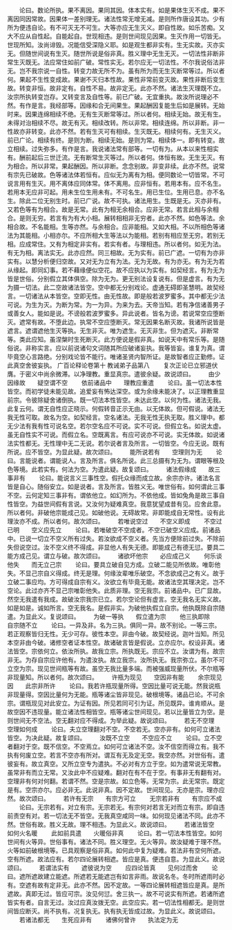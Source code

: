 <!-- { "loadSidebar": true } -->
　　论曰。数论所执。果不离因。果同其因。体本实有。如是果体生灭不成。果不离因同因常故。因果体一差别理无。诸法性常无增无减。是则所作唐设其功。少有所为便违自论。有不可灭无不可生。大等亦应无生灭义。即自性故。如乐苦痴。又大不应从自性起。自能起自。世现相违。是则世间现见因果。生灭作用一切皆无。世现所知。汝尚诽毁。况能信受深隐义耶。如是观生都非实有。生无实故。灭亦实无。但随世间说有生灭。随世所说是俗非真。胜义理中无生无灭。一切法性非断非常生灭既无。法应常住如前广破。常性实无。若尔应无一切法性。不尔我说俗法非无。岂不我宗说一自性。转变力故无所不为。虽有所为而无生灭断常等过。所以者何。果起不生性变成故。果谢不灭归本性故。果性非常前变灭故。果性非断后变生故。转变非恒。故非定有。自性不易。故非定无。此亦不然。诸法生灭理既不立。汝宗所执转变岂存。又转变言及自性等。前已广破。无宜重执。故汝所说理必不然。有作是言。我经部等。因缘和合无间果生。果起酬因复能生后如是展转。无始时来。因果连绵相续不绝。无有生灭断常等过。所以者何。相续无始。故无有生。未得对治相续不尽。故无有灭。相续改转。所以非常。相续连绵。所以非断。非一性故亦非转变。此亦不然。若有生灭可有相续。生灭既无。相续何有。无生灭义。前已广论。相续有终。是则为断。相续无始。是则为常。相续体一。即有转变。故立相续。过失弥多。有作是言。我说诸法常有部等。一切有为。从本以来性相实有。酬前起后三世迁流。无有断常生灭等过。所以者何。体恒有故。无生无灭。有为相合。所以非常。果起酬因。所以非断。念念别故。非变非续。此亦不然。说常有宗先已破故。色等诸法体若恒有。应似无为离有为相。便同数论一切皆常。不可说言用有生灭。用不离体应同体常。体不离用。应非恒有。若用本有。应不名生。若用本无应非可起。用未生位生用未有。不可名生。用已生位。生用已息。亦不名生。除此二位无别生时。前已广说。故不可执。诸法用生。生既是无。灭亦非有。又若色等有为相合。故是无常。此有为相无余相合。应非无常。若言此相与余相合。是则无穷。若言有为有大小相。展转相相非无穷者。此亦不然。如色等法。余相合故。不名能相。生等亦然。与余相合。应非能相。又如大相。不以所相色等诸法为其能相。小相亦尔。不应所相大生等法以为能相。若别有相应至无穷。若别无相。应成常住。又有为相定非实有。若实有者。与理相违。所以者何。如无为法。有无为相。离法实无。此亦应然。同三相故。无为实有。前已广遮。一切有为亦非实有。以慧分析便归空故。又对无为立有为法。无为无故。有为亦无。有为无为若从缘起。即同幻事。若不藉缘便似空花。故不应执以为实有。如契经言。有为无为皆是世俗。分别假立其体俱空。除为无为。更无别法设复说有。但是虚言。有为无为摄一切法。此二空故诸法皆空。空中都无分别戏论。虚通无碍即圣慧明。故契经言。一切诸法从本皆空。空即无性。由无性故。即是般若波罗蜜多。其中都无少法可说。为生为灭。为断为常。为一为异。为来为去。天帝当知。若有净信诸善男子或善女人。能如是说。不谤般若波罗蜜多。异此说者。皆名为谤。若说常空应堕断灭。遮常有故。不堕此边。执常不空应堕断灭。常无因果名断灭故。我诸所说皆是遮言。遮谓遮他生灭等执。无生非灭。唯为遮生。无灭非生。但为遮灭。非断常等。类此应知。虽涅槃时生死断灭。此方便说是假非真。如说天中有常乐等。是随俗说。非称实言。应以前说诸句文词随其所应破诸妄执。我等皆妄。谁复为真。谓毕竟空心言路绝。分别戏论皆不能行。唯诸圣贤内智所证。是故智者应正勤修。证此真空舍彼妄执。
广百论释论卷第十
教诫弟子品第八
　　复次正论已立邪道伏膺。于密义中尚余微滞。以净理教。重显真宗。遣彼余疑。故说颂曰。
　　由少因缘故　　疑空谓不空
　　依前诸品中　　理教应重遣
　　论曰。虽一切法本性皆空。而初学徒未能见故。追爱妄有怖达深空。或为余缘未能决了。以正理教重显前宗。令彼除疑舍诸倒执。既一切法本性皆空。未达此空。以何为性。诸法无我。此复云何。谓无自性应正晓示。何假转音正示无由。以无体故。但可假说。诸法无我无性可取。故名为空。如契经言。空名诸法。无我无性无执无取。胜义理中。都无少法有我有性可说名空。若尔空名应不可说。实不可说。但假立名。如说太虚。虽无自性实不可说。而假立名。空既离言。有应可说亦不可说。实无体故。如说诸法实性都无。无性理中无二无说。若尔说者言及所言。一切皆空。今应无说。既有所说。应不皆空。为显此疑。故次颂曰。
　　能所说若有　　空理则为无
　　论曰。言能说者。谓能说人。言及所言。俱名所说。此三总摄有为无为。谓眼等根及色等境。此若实有。何法为空。为遣此疑。故复颂曰。
　　诸法假缘成　　故三事非有
　　论曰。能说言义三事性空。假托众缘而成立故。余宗亦许。诸法名言皆是自心。随俗安立。如是说者。言及所言。皆胜义无。唯世俗有。如何谓此三事不空。云何定知三事非有。谓依他立。如幻所为。不依他成。皆如兔角是故三事自性皆空。为益世间假有言说。又汝何为疑难真空。我意犹望成昔有见。应舍此意。所以者何。非破他宗能成己见。如破他说。无碍故常。非即能成自无常性。设有此理汝亦不成。所以者何。故次颂曰。
　　若唯说空过　　不空义即成
　　不空过已明　　空义应先立
　　论曰。若唯破空不空成者。不空已破空义应成。前诸品中。已说一切立不空义所有过失。若汝欲成不空义者。先当方便除前过失。不除前失但说空过。汝不空义终不得成。非显他人有失无德。即能成己有德无愆。要具二能方成己见。谓立与破。故次颂曰。
　　诸欲坏他宗　　必应成己义
　　何乐谈他失　　而无立己宗
　　论曰。要具立破自见方成。立破二能见所依故。唯彰他失。不显己宗自义得成。终无是理。何缘汝辈唯乐破空。不念欲成己之有义。故于立破二事应均。方可得成自宗有义。汝欲立有毕竟无能。故诸法空其理决定。岂不空论。此过亦齐不显己宗唯彰他失。此质非理。空无我宗。前诸品中。已广显故。然空无我遣有我成。故破汝宗我宗已立。若尔空论但有虚言。空无我名无实义故。如是如是。诚如所言。空无我名。是假非实。为破他执假立自宗。他执既除自宗随遣。为显此义。复说颂曰。
　　为破一等执　　假立遣为宗
　　他三执即除　　自宗随不立
　　论曰。一异及非。名为三执。俱同一异。故不别论。一等三宗。若正观察皆归无性。无少可存。彼性本空。非由今破。故契经说。迦叶当知。所见本空非由今破。诸修空者证本性空。故诸破言皆是假说。立亦应尔。权设非真。诸法皆空。宗依何立。依汝所执。故我立宗。所执既无。宗应不立。汝谓为有。故宗非无。为存自宗应许他有。为遣汝执。故立我宗。汝所执无。我宗弥立。虽尔不可立空为宗。现见世间瓶等有故。虽空无我比量多端。而被强威现量所伏。不尔瓶等非现量知。所以者何。故次颂曰。
　　许瓶为现见　　空因非有能
　　余宗现见因　　此宗非所许
　　论曰。我若许瓶现量所得。空因比量可说无能。然我说瓶非现量得。空因比量何为无能。瓶等诸尘皆非现见。破根境等。诸品已论。不可余宗。谓瓶现见对此安立。为证有因。所见若同可引为证。所见既异。谁肯顺从。是故空因不违现量。能立诸法性相皆空。瓶等诸尘世间现见。若以比量皆立为空。是则世间无不空法。空无翻对应不得成。为举此疑。故说颂曰。
　　若无不空理　　空理如何成
　　论曰。夫立空理翻对不空。不空若无。空亦非有。如何可立诸法皆空。为决此疑。故复颂曰。
　　汝既不立空　　不空应不立
　　论曰。立不空者翻对于空。既不信空。不空焉立。如何可立诸法不空。汝不信空而得立有。我不执有何废立空。若言不空亦有所对。谓互有无及定无空。我空亦然。对世俗有。遣彼妄有。故立真空。又所立空专为遣执。不必对有方立于空。如为遣常说无常教。虽常非有而立无常。又汝此中不应疑难。翻对在有不在于空。有事非无有翻有对。空理非有何对何翻。若谓不然。空是宗故。如立色等。无常为宗。此无常宗。既定是有。空宗亦尔。应必非无。此说非真。因不定故。世间现见。无亦是宗。理亦应然。故次颂曰。
　　若许有无宗　　有宗方可立
　　无宗若非有　　有宗应不成
　　论曰。无宗若有。对立有宗。无宗若无。有宗何对若言无对而立有宗。即自违前责空有对。若一切法无不皆空。无我真空咸同一味。如何现见诸法不同。此亦不然。世俗有故。胜义无故。理不相违。为显此义。故说颂曰。
　　若诸法皆空　　如何火名暖
　　此如前具遣　　火暖俗非真
　　论曰。若一切法本性皆空。如何世间有火等异。世俗事有。诸法不同。胜义理空。无火等异。故汝疑难于理不然。火等如前破根境等。已具观察是俗非真。如何此中复为疑难。若法非有空何所遮。空有所遮。故法应有。若尔四论展转相遮。皆应是真。便违自意。为显此义。故说颂曰。
　　若谓法实有　　遮彼说为空
　　应四论皆真　　见何过而舍
　　论曰。遮所遮故建立能遮。所遮若无能遮岂有如言非雨。故说名冬。冬时所遮雨时必有。空遮有故有定非无。此亦不然。因不定故。一等四论展转相遮皆应是真。是所遮故。真即无过。皆应可宗。汝见何愆。舍三执一。故不可说实有所遮。若诸所遮皆实有者。自言无过。汝过应真汝拨无空。此空应实。若一切法性相都无。是则世间皆应断灭。尚不执有。况复执无。执有执无皆成过故。为显此义。故说颂曰。
　　若诸法都无　　生死应非有
　　诸佛何曾许　　执法定为无
